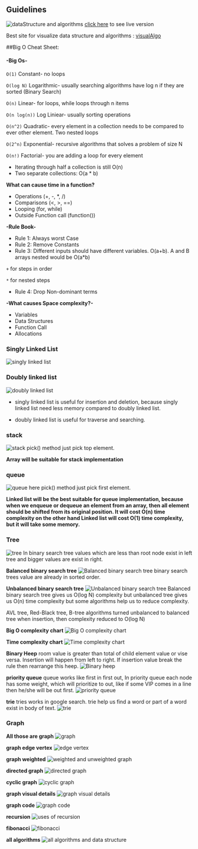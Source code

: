 ## Guidelines
![dataStructure and algorithms](./images/datastructure-algorithms.png)
[click here](https://coggle.it/diagram/W5E5tqYlrXvFJPsq/t/master-the-interview-click-here-for-course-link)  to see live version

Best site for visualize data structure and algorithms : [visualAlgo](https://visualgo.net/en/list)

##Big O Cheat Sheet:
#### -Big Os-
`O(1)` Constant- no loops

`O(log N)` Logarithmic- usually searching algorithms have log n if they are sorted (Binary Search)

`O(n)` Linear- for loops, while loops through n items

`O(n log(n))` Log Liniear- usually sorting operations

`O(n^2)` Quadratic- every element in a collection needs to be compared to ever other element. Two
nested loops

`O(2^n)` Exponential- recursive algorithms that solves a problem of size N

`O(n!)` Factorial- you are adding a loop for every element

- Iterating through half a collection is still O(n)
- Two separate collections: O(a * b)

**What can cause time in a function?**

- Operations (+, -, *, /)
- Comparisons (<, >, ==)
- Looping (for, while)
- Outside Function call (function())

**-Rule Book-**

- Rule 1: Always worst Case
- Rule 2: Remove Constants
- Rule 3: Different inputs should have different variables. O(a+b). A and B arrays nested would be
O(a*b)

`+` for steps in order

`*` for nested steps


- Rule 4: Drop Non-dominant terms

**-What causes Space complexity?-**

- Variables
- Data Structures
- Function Call
- Allocations

### Singly Linked List 
![singly linked list](./images/singly-linked-list.png)

### Doubly linked list 
![doubly linked list](./images/doubly-linked-list.png)

- singly linked list is useful for insertion and deletion, because singly linked list need less memory compared to doubly linked list. 

- doubly linked list is useful for traverse and searching.  

### stack
![stack](./images/stack.png)
pick() method just pick top element.

**Array will be suitable for stack implementation**

### queue
![queue](./images/queue.png)
here pick() method just pick first element. 

**Linked list will be the best suitable for queue implementation, because when we enqueue or dequeue an element from an array,
 then all element should be shifted from its original position. It will cost O(n) time complexity on the other hand Linked list will cost O(1) time complexity, but it will take some memory.**
 
 ### Tree
 ![tree](./images/tree.png)
 In binary search tree values which are less than root node exist in left tree and bigger values are exist in right. 
 
 **Balanced binary search tree**
 ![Balanced binary search tree](./images/balanced-binary-search-tree.png)
 binary search trees value are already in sorted order.
 
 **Unbalanced binary search tree**
 ![Unbalanced binary search tree](./images/unbalanced-tree.png)
 Balanced binary search tree gives us O(log N) complexity but unbalanced tree gives us O(n) time complexity but some algorithms help us to reduce complexity.
 
 AVL tree, Red-Black tree, B-tree algorithms turned unbalanced to balanced tree when insertion, then complexity reduced to O(log N)
 
 **Big O complexity chart**
 ![Big O complexity chart](./images/big-o-complexity-chart.png)
 
**Time complexity chart**
![Time complexity chart](./images/time-complexity-chart.png)

**Binary Heep**
room value is greater than total of child element value or vise versa. Insertion will happen from left to right. If insertion value break the rule then rearrange this heep. 
![Binary heep](./images/heep.png)

**priority queue**
queue works like first in first out, In priority queue each node has some weight, which will prioritize to out, like if some VIP comes in a line then he/she will be out first. 
![priority queue](./images/priority-queue.png)

**trie**
tries works in google search. trie help us find a word or part of a word exist in body of text. 
![trie](./images/trie.png)
 
### Graph
**All those are graph**
![graph](./images/graph.png)

**graph edge vertex**
![edge vertex](./images/graph-edge-vertex.png)

**graph weighted**
![weighted and unweighted graph](./images/graph-weighted.png)

**directed graph**
![directed graph](./images/graph-directed.png)

**cyclic graph**
![cyclic graph](./images/graph-cyclic.png) 

**graph visual details**
![graph visual details](./images/graph-visual.png)

**graph code**
![graph code](./images/graph-code.png)

**recursion**
![uses of recursion](./images/recursion.png)

**fibonacci**
![fibonacci](./images/fibonacci.png)

**all algorithms**
![all algorithms and data structure](./images/datastructure.png)